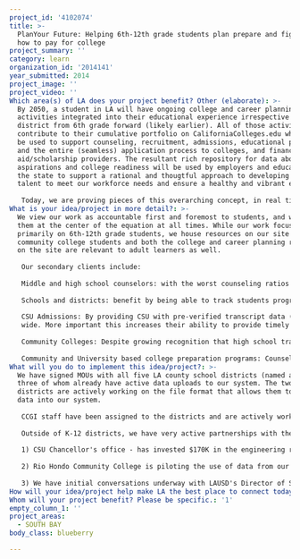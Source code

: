 ```yaml
---
project_id: '4102074'
title: >-
  PlanYour Future: Helping 6th-12th grade students plan prepare and figure out
  how to pay for college
project_summary: ''
category: learn
organization_id: '2014141'
year_submitted: 2014
project_image: ''
project_video: ''
Which area(s) of LA does your project benefit? Other (elaborate): >-
  By 2050, a student in LA will have ongoing college and career planning
  activities integrated into their educational experience irrespective of school
  district from 6th grade forward (likely earlier). All of those activities will
  contribute to their cumulative portfolio on CaliforniaColleges.edu which will
  be used to support counseling, recruitment, admissions, educational planning
  and the entire (seamless) application process to colleges, and financial
  aid/scholarship providers. The resultant rich repository for data about career
  aspirations and college readiness will be used by employers and educators in
  the state to support a rational and thougtful approach to developing native
  talent to meet our workforce needs and ensure a healthy and vibrant economy. 
   
   Today, we are proving pieces of this overarching concept, in real time with school districts, colleges and students themselves. Our progress on A-G analysis and planning tools during 2014-2015 will allow us to help districts increase the numbers of students who graduate eligible for admissions to a four year college or university. Increased awareness of post-secondary options and degree pathways will help students to more fully understand the steps ahead of them and arrive at post-secondary ready to succeed.
What is your idea/project in more detail?: >-
  We view our work as accountable first and foremost to students, and we place
  them at the center of the equation at all times. While our work focuses
  primarily on 6th-12th grade students, we house resources on our site for
  community college students and both the college and career planning resources
  on the site are relevant to adult learners as well.
   
   Our secondary clients include:
   
   Middle and high school counselors: with the worst counseling ratios in the country, California's school counselors manage average caseloads of 945 students each. We provide tools, lesson plans and user support to help counselors maximize the efficiency with whichthey work with each student, and automate portions of their work (nagging students for forms can be accomplished by mobile app notofication) so that their time can be used for actual counseling.
   
   Schools and districts: benefit by being able to track students progress in ways they've not had access to before. This is especially important as we are likely to see college readiness become a key indicator in API scores, as well as Local Control Accountability Plans.
   
   CSU Admissions: By providing CSU with pre-verified transcript data (already used for A-G progress analysis with students), we prevent them from having to re-enter data, or hand check transcripts against the Doorways database at UC Office of the President. At scale, this has the potential to save the system $12-$15M system-
   wide. More important this increases their ability to provide timely and accurate financial aid packages, and to devote more resources to student guidance and counseling during the counseling and admissions process.
   
   Community Colleges: Despite growing recognition that high school transcripts are key to successful first year academic placement, community colleges (as open access institutions) do not and will not request or require that transcript data from students. Our system allows them not only to access transcript data for that purpose, but non-academic data about student's career exploration and aspirations that will support educational planning.
   
   Community and University based college preparation programs: Counselors in these programs generally lack access to student's transcript data. By linking their portfolio to approved providers (we have an approval process), we help to unify and maximize the efforts of all adults participating in a student's planning process.
What will you do to implement this idea/project?: >-
  We have signed MOUs with all five LA county school districts (named above),
  three of whom already have active data uploads to our system. The two newer
  districts are actively working on the file format that allows them to load
  data into our system.
   
   CCGI staff have been assigned to the districts and are actively working on 2014-2015 implementation plans.
   
   Outside of K-12 districts, we have very active partnerships with the following institutions of higher education:
   
   1) CSU Chancellor's office - has invested $170K in the engineering required to articulate CaliforniaColleges.edu with their CSU Mentor Application platform to allow for seamless application by students and receipt of pre-verified transcript data by their campuses offices of admissions.
   
   2) Rio Hondo Community College is piloting the use of data from our file format for first year academic placement of approximately 350 first year students who graduated from El Monte High school District in Spring 2014. Rio's Dean of Counseling works closely with CCGI to inform the development of counseling tools, messaging and the higher ed user role on our professional center/counselor facing portal - to maximize the use of our system for smoothing transition to community colleges. Our goals include expansion to all Rio Hondo's feeder districts (we are in three of six already) to prove the ability to place all incoming students based on transcripts rather than placement exams.
   
   3) We have initial conversations underway with LAUSD's Director of Secondary Education, Gerardo Loera, as well as local superintendent Bravo (ESC South), to pilot the use of CCGI tools in their high schools.
How will your idea/project help make LA the best place to connect today? In LA2050?: ''
Whom will your project benefit? Please be specific.: '1'
empty_column_1: ''
project_areas:
  - SOUTH BAY
body_class: blueberry

---
```

